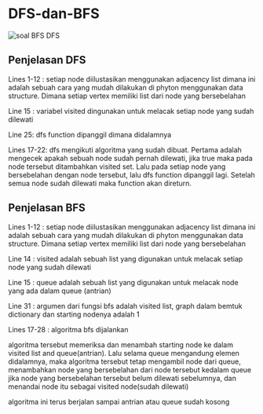 # DFS-dan-BFS

![soal BFS DFS](https://user-images.githubusercontent.com/73216938/135390047-ed85760c-4bf6-4314-a8fd-2cae4f068598.jpeg)

## **Penjelasan DFS**

Lines 1-12 : setiap node diilustasikan menggunakan adjacency list dimana ini adalah sebuah cara yang mudah dilakukan di phyton menggunakan data structure. Dimana setiap vertex memiliki list dari node yang bersebelahan

Line 15 : variabel visited dingunakan untuk melacak setiap node yang sudah dilewati 

Line 25: dfs function dipanggil dimana didalamnya 

Lines 17-22: dfs mengikuti algoritma yang sudah dibuat. Pertama adalah mengecek apakah sebuah node sudah pernah dilewati, jika true maka pada node tersebut ditambahkan visited set. Lalu pada setiap node yang bersebelahan dengan node tersebut, lalu dfs function dipanggil lagi. Setelah semua node sudah dilewati maka function akan direturn.

## **Penjelasan BFS**

Lines 1-12 : setiap node diilustasikan menggunakan adjacency list dimana ini adalah sebuah cara yang mudah dilakukan di phyton menggunakan data structure. Dimana setiap vertex memiliki list dari node yang bersebelahan

Line 14 : visited adalah sebuah list yang digunakan untuk melacak setiap node yang sudah dilewati

Line 15 : queue adalah sebuah list yang digunakan untuk melacak node yang ada dalam queue (antrian)

Line 31 : argumen dari fungsi bfs adalah visited list, graph dalam bemtuk dictionary dan starting nodenya adalah 1

Lines 17-28 : algoritma bfs dijalankan

algoritma tersebut memeriksa dan menambah starting node ke dalam visited list and queue(antrian). Lalu selama queue mengandung elemen didalamnya, maka algoritma tersebut tetap mengambil node dari queue, menambahkan node yang bersebelahan dari node tersebut kedalam queue jika node yang bersebelahan tersebut belum dilewati sebelumnya, dan menandai node itu sebagai visited node(sudah dilewati)

algoritma ini terus berjalan sampai antrian atau queue sudah kosong
